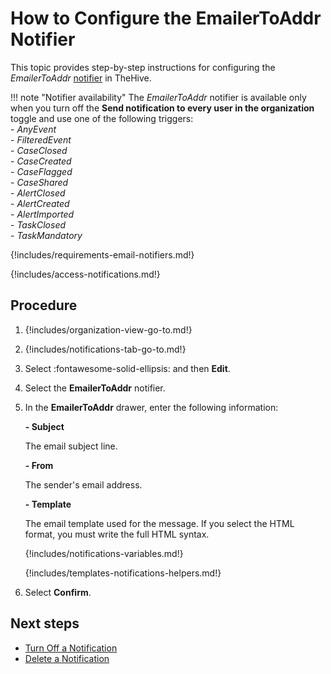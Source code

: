 # How to Configure the EmailerToAddr Notifier

This topic provides step-by-step instructions for configuring the *EmailerToAddr* [notifier](../about-notifications.md#notifiers) in TheHive.

!!! note "Notifier availability"
    The *EmailerToAddr* notifier is available only when you turn off the **Send notification to every user in the organization** toggle and use one of the following triggers:  
    - *AnyEvent*  
    - *FilteredEvent*  
    - *CaseClosed*  
    - *CaseCreated*  
    - *CaseFlagged*  
    - *CaseShared*  
    - *AlertClosed*  
    - *AlertCreated*  
    - *AlertImported*  
    - *TaskClosed*  
    - *TaskMandatory*

{!includes/requirements-email-notifiers.md!}

{!includes/access-notifications.md!}

<h2>Procedure</h2>

1. {!includes/organization-view-go-to.md!}

2. {!includes/notifications-tab-go-to.md!}

3. Select :fontawesome-solid-ellipsis: and then **Edit**.

4. Select the **EmailerToAddr** notifier.

5. In the **EmailerToAddr** drawer, enter the following information:

    **- Subject**

    The email subject line.

    **- From**

    The sender's email address.

    **- Template**

    The email template used for the message. If you select the HTML format, you must write the full HTML syntax.

    {!includes/notifications-variables.md!}
    
    {!includes/templates-notifications-helpers.md!}

6. Select **Confirm**.

<h2>Next steps</h2>

* [Turn Off a Notification](../turn-off-a-notification.md)
* [Delete a Notification](../delete-a-notification.md)